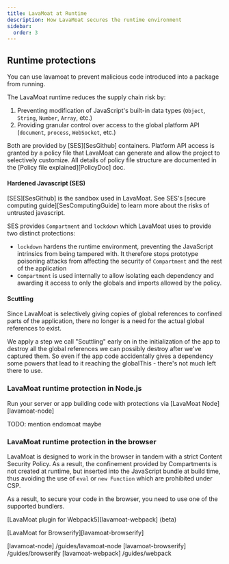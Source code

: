 ```yaml
---
title: LavaMoat at Runtime
description: How LavaMoat secures the runtime environment
sidebar:
  order: 3
---
```


## Runtime protections

You can use lavamoat to prevent malicious code introduced into a package from running.

The LavaMoat runtime reduces the supply chain risk by:

1. Preventing modification of JavaScript's built-in data types (`Object`, `String`, `Number`, `Array`, etc.)
2. Providing granular control over access to the global platform API (`document`, `process`, `WebSocket`, etc.)

Both are provided by [SES][SesGithub] containers. Platform API access is granted by a policy file that LavaMoat can generate and allow the project to selectively customize. All details of policy file structure are documented in the [Policy file explained][PolicyDoc] doc.

#### Hardened Javascript (SES)

[SES][SesGithub] is the sandbox used in LavaMoat. See SES's [secure computing guide][SesComputingGuide] to learn more about the risks of untrusted javascript.

SES provides `Compartment` and `lockdown` which LavaMoat uses to provide two distinct protections:

- `lockdown` hardens the runtime environment, preventing the JavaScript intrinsics from being tampered with. It therefore stops prototype poisoning attacks from affecting the security of `Compartment` and the rest of the application
- `Compartment` is used internally to allow isolating each dependency and awarding it access to only the globals and imports allowed by the policy.

#### Scuttling

Since LavaMoat is selectively giving copies of global references to confined parts of the application, there no longer is a need for the actual global references to exist.

We apply a step we call "Scuttling" early on in the initialization of the app to destroy all the global references we can possibly destroy after we've captured them. So even if the app code accidentally gives a dependency some powers that lead to it reaching the globalThis - there's not much left there to use.

### LavaMoat runtime protection in Node.js

Run your server or app building code with protections via [LavaMoat Node][lavamoat-node]

TODO: mention endomoat maybe

### LavaMoat runtime protection in the browser

LavaMoat is designed to work in the browser in tandem with a strict Content Security Policy. As a result, the confinement provided by Compartments is not created at runtime, but inserted into the JavaScript bundle at build time, thus avoiding the use of `eval` or `new Function` which are prohibited under CSP.

As a result, to secure your code in the browser, you need to use one of the supported bundlers.

[LavaMoat plugin for Webpack5][lavamoat-webpack] (beta)

[LavaMoat for Browserify][lavamoat-browserify]

[lavamoat-node] /guides/lavamoat-node
[lavamoat-browserify] /guides/browserify
[lavamoat-webpack] /guides/webpack
